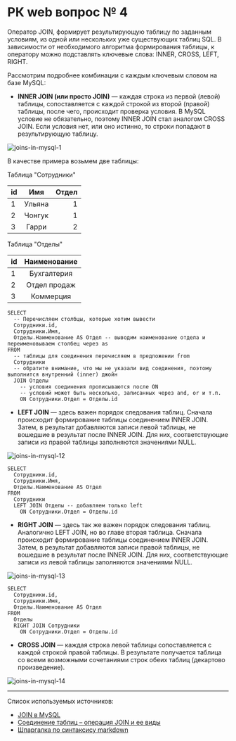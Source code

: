 # РК web вопрос № 4
Оператор JOIN, формирует результирующую таблицу по заданным условиям, из одной или нескольких уже существующих таблиц SQL. В зависимости от необходимого алгоритма формирования таблицы, к оператору можно подставлять ключевые слова: INNER, CROSS, LEFT, RIGHT.

Рассмотрим подробнее комбинации с каждым ключевым словом на базе MySQL:

* **INNER JOIN (или просто JOIN)** — каждая строка из первой (левой) таблицы, сопоставляется с каждой строкой из второй (правой) таблицы, после чего, происходит проверка условия. В MySQL условие не обязательно, поэтому INNER JOIN стал аналогом CROSS JOIN. Если условия нет, или оно истинно, то строки попадают в результирующую таблицу.

![joins-in-mysql-1](https://user-images.githubusercontent.com/62558636/123510546-e7ec9200-d684-11eb-916c-feb51eca5b13.jpg)

В качестве примера возьмем две таблицы:

Таблица "Сотрудники"

| id            |Имя            | Отдел |
| ------------- |:-------------:| -----:|
|1              | Ульяна        | 1     |
|2              | Чонгук        | 1     |
|3              | Гарри         | 2     |

Таблица "Отделы"

| id            |Наименование   |
| ------------- |:-------------:|
| 1             | Бухгалтерия   |
| 2             | Отдел продаж  |
| 3             | Коммерция     |

```
SELECT
  -- Перечисляем столбцы, которые хотим вывести
  Сотрудники.id,
  Сотрудники.Имя,
  Отделы.Наименование AS Отдел -- выводим наименование отдела и переименовываем столбец через as
FROM
  -- таблицы для соединения перечисляем в предложении from 
  Сотрудники
  -- обратите внимание, что мы не указали вид соединения, поэтому выполнится внутренний (inner) джойн
  JOIN Отделы
    -- условия соединения прописываются после ON
    -- условий может быть несколько, записанных через and, or и т.п.
    ON Сотрудники.Отдел = Отделы.id
```

* **LEFT JOIN** — здесь важен порядок следования таблиц. Сначала происходит формирование таблицы соединением INNER JOIN. Затем, в результат добавляются записи левой таблицы, не вошедшие в результат после INNER JOIN. Для них, соответствующие записи из правой таблицы заполняются значениями NULL.

![joins-in-mysql-12](https://user-images.githubusercontent.com/62558636/123510585-0e123200-d685-11eb-905d-295ea029a98f.jpg)

```
SELECT
  Сотрудники.id,
  Сотрудники.Имя,
  Отделы.Наименование AS Отдел
FROM
  Сотрудники
  LEFT JOIN Отделы -- добавляем только left
    ON Сотрудники.Отдел = Отделы.id
```

* **RIGHT JOIN** — здесь так же важен порядок следования таблиц. Аналогично LEFT JOIN, но во главе вторая таблица. Сначала происходит формирование таблицы соединением INNER JOIN. Затем, в результат добавляются записи правой таблицы, не вошедшие в результат после INNER JOIN. Для них, соответствующие записи из левой таблицы заполняются значениями NULL.

![joins-in-mysql-13](https://user-images.githubusercontent.com/62558636/123510623-4a459280-d685-11eb-8630-47b98e9daf8b.jpg)

```
SELECT
  Сотрудники.id,
  Сотрудники.Имя,
  Отделы.Наименование AS Отдел
FROM
  Отделы
  RIGHT JOIN Сотрудники
    ON Сотрудники.Отдел = Отделы.id
```

* **CROSS JOIN** — каждая строка левой таблицы сопоставляется с каждой строкой правой таблицы. В результате получается таблица со всеми возможными сочетаниями строк обеих таблиц (декартово произведение). 

![joins-in-mysql-14](https://user-images.githubusercontent.com/62558636/123510672-7bbe5e00-d685-11eb-99b0-4df0c5f665a6.jpg)

***

Список используемых источников:
* [JOIN в MySQL](https://www.riwkus.pro/notes/web/back-end/mysql-sql/inner-join-in-mysql,-left,-right,-full,-cross-what-it-is-and-how-to-use/)
* [Соединение таблиц – операция JOIN и ее виды](https://office-menu.ru/uroki-sql/92-sql-join)
* [Шпаргалка по синтаксису markdown](http://ilfire.ru/kompyutery/shpargalka-po-sintaksisu-markdown-markdaun-so-vsemi-samymi-populyarnymi-tegami/#link6)
